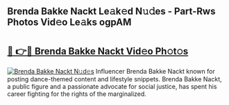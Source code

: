 ## Brenda Bakke Nackt Le𝚊k𝚎d N𝚞𝚍es - Part-Rws Photos Vid𝚎o Le𝚊ks ogpAM

# <h2><a href="http://fb2ic5.evod.top/?m=Brenda+Bakke+Nackt">🔗 👉🔴 Brenda Bakke Nackt Vid𝚎o Ph𝚘t𝚘s</a></h2>

[![Brenda Bakke Nackt N𝚞d𝚎s](https://i.imgur.com/8V9OHl7.gif)](http://fb2ic5.evod.top/?m=Brenda+Bakke+Nackt)
Influencer Brenda Bakke Nackt known for posting dance-themed content and lifestyle snippets. Brenda Bakke Nackt, a public figure and a passionate advocate for social justice, has spent his career fighting for the rights of the marginalized. 
